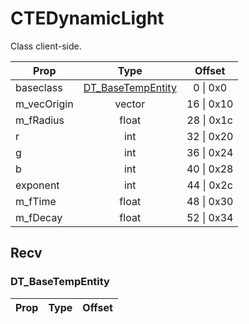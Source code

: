 # CTEDynamicLight
Class client-side.

|Prop|Type|Offset|
|---|:-:|:-:|
|baseclass|[DT_BaseTempEntity](#DT_BaseTempEntity)|0 \| 0x0|
|m_vecOrigin|vector|16 \| 0x10|
|m_fRadius|float|28 \| 0x1c|
|r|int|32 \| 0x20|
|g|int|36 \| 0x24|
|b|int|40 \| 0x28|
|exponent|int|44 \| 0x2c|
|m_fTime|float|48 \| 0x30|
|m_fDecay|float|52 \| 0x34|

## Recv

### DT_BaseTempEntity

|Prop|Type|Offset|
|---|:-:|:-:|
